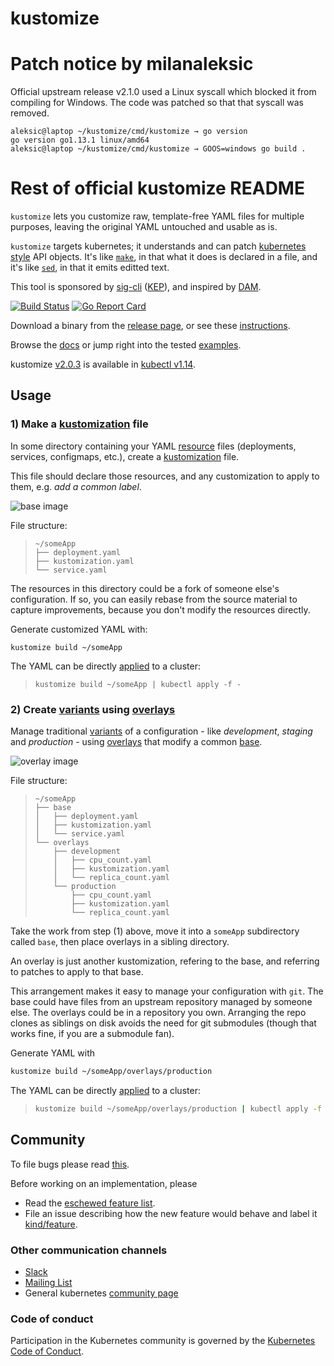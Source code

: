 # kustomize

# Patch notice by milanaleksic

Official upstream release v2.1.0 used a Linux syscall which blocked it from compiling for Windows. 
The code was patched so that that syscall was removed.

```
aleksic@laptop ~/kustomize/cmd/kustomize → go version
go version go1.13.1 linux/amd64
aleksic@laptop ~/kustomize/cmd/kustomize → GOOS=windows go build .
```

# Rest of official kustomize README

`kustomize` lets you customize raw, template-free YAML
files for multiple purposes, leaving the original YAML
untouched and usable as is.

`kustomize` targets kubernetes; it understands and can
patch [kubernetes style] API objects.  It's like
[`make`], in that what it does is declared in a file,
and it's like [`sed`], in that it emits editted text.

This tool is sponsored by [sig-cli] ([KEP]), and
inspired by [DAM].


[![Build Status](https://travis-ci.org/kubernetes-sigs/kustomize.svg?branch=master)](https://travis-ci.org/kubernetes-sigs/kustomize)
[![Go Report Card](https://goreportcard.com/badge/github.com/kubernetes-sigs/kustomize)](https://goreportcard.com/report/github.com/kubernetes-sigs/kustomize)

Download a binary from the [release page], or see
these [instructions](docs/INSTALL.md).

Browse the [docs](docs) or jump right into the
tested [examples](examples).

kustomize [v2.0.3] is available in [kubectl v1.14][kubectl].


## Usage


### 1) Make a [kustomization] file

In some directory containing your YAML [resource]
files (deployments, services, configmaps, etc.), create a
[kustomization] file.

This file should declare those resources, and any
customization to apply to them, e.g. _add a common
label_.

![base image][imageBase]

File structure:

> ```
> ~/someApp
> ├── deployment.yaml
> ├── kustomization.yaml
> └── service.yaml
> ```

The resources in this directory could be a fork of
someone else's configuration.  If so, you can easily
rebase from the source material to capture
improvements, because you don't modify the resources
directly.

Generate customized YAML with:

```
kustomize build ~/someApp
```

The YAML can be directly [applied] to a cluster:

> ```
> kustomize build ~/someApp | kubectl apply -f -
> ```


### 2) Create [variants] using [overlays]

Manage traditional [variants] of a configuration - like
_development_, _staging_ and _production_ - using
[overlays] that modify a common [base].

![overlay image][imageOverlay]

File structure:
> ```
> ~/someApp
> ├── base
> │   ├── deployment.yaml
> │   ├── kustomization.yaml
> │   └── service.yaml
> └── overlays
>     ├── development
>     │   ├── cpu_count.yaml
>     │   ├── kustomization.yaml
>     │   └── replica_count.yaml
>     └── production
>         ├── cpu_count.yaml
>         ├── kustomization.yaml
>         └── replica_count.yaml
> ```

Take the work from step (1) above, move it into a
`someApp` subdirectory called `base`, then
place overlays in a sibling directory.

An overlay is just another kustomization, refering to
the base, and referring to patches to apply to that
base.

This arrangement makes it easy to manage your
configuration with `git`.  The base could have files
from an upstream repository managed by someone else.
The overlays could be in a repository you own.
Arranging the repo clones as siblings on disk avoids
the need for git submodules (though that works fine, if
you are a submodule fan).

Generate YAML with

```sh
kustomize build ~/someApp/overlays/production
```

The YAML can be directly [applied] to a cluster:

> ```sh
> kustomize build ~/someApp/overlays/production | kubectl apply -f -
> ```

## Community

To file bugs please read [this](docs/bugs.md).

Before working on an implementation, please

 * Read the [eschewed feature list].
 * File an issue describing
   how the new feature would behave
   and label it [kind/feature].

### Other communication channels

- [Slack]
- [Mailing List]
- General kubernetes [community page]

### Code of conduct

Participation in the Kubernetes community
is governed by the [Kubernetes Code of Conduct].

[`make`]: https://www.gnu.org/software/make
[`sed`]: https://www.gnu.org/software/sed
[DAM]: docs/glossary.md#declarative-application-management
[KEP]: https://github.com/kubernetes/enhancements/blob/master/keps/sig-cli/0008-kustomize.md
[Kubernetes Code of Conduct]: code-of-conduct.md
[Mailing List]: https://groups.google.com/forum/#!forum/kubernetes-sig-cli
[Slack]: https://kubernetes.slack.com/messages/sig-cli
[applied]: docs/glossary.md#apply
[base]: docs/glossary.md#base
[community page]: http://kubernetes.io/community/
[declarative configuration]: docs/glossary.md#declarative-application-management
[eschewed feature list]: docs/eschewedFeatures.md
[imageBase]: docs/images/base.jpg
[imageOverlay]: docs/images/overlay.jpg
[kind/feature]: https://github.com/kubernetes-sigs/kustomize/labels/kind%2Ffeature
[kubectl]: https://kubernetes.io/blog/2019/03/25/kubernetes-1-14-release-announcement
[kubernetes style]: docs/glossary.md#kubernetes-style-object
[kustomization]: docs/glossary.md#kustomization
[overlay]: docs/glossary.md#overlay
[overlays]: docs/glossary.md#overlay
[release page]: https://github.com/kubernetes-sigs/kustomize/releases
[resource]: docs/glossary.md#resource
[resources]: docs/glossary.md#resource
[sig-cli]: https://github.com/kubernetes/community/blob/master/sig-cli/README.md
[variant]: docs/glossary.md#variant
[variants]: docs/glossary.md#variant
[v2.0.3]: https://github.com/kubernetes-sigs/kustomize/releases/tag/v2.0.3
[workflows]: docs/workflows.md
